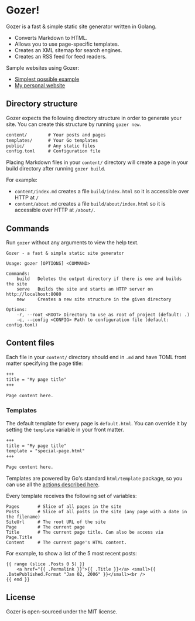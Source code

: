 # Gozer!

Gozer is a fast & simple static site generator written in Golang.

- Converts Markdown to HTML.
- Allows you to use page-specific templates.
- Creates an XML sitemap for search engines.
- Creates an RSS feed for feed readers.

Sample websites using Gozer:

- [Simplest possible example](example/)
- [My personal website](https://github.com/dannyvankooten/www.dannyvankooten.com)

## Directory structure

Gozer expects the following directory structure in order to generate your site.
You can create this structure by running `gozer new`.

```txt
content/        # Your posts and pages
templates/      # Your Go templates
public/         # Any static files
config.toml     # Configuration file
```

Placing Markdown files in your `content/` directory will create a page in your build directory after running `gozer build`.

For example:

- `content/index.md` creates a file `build/index.html` so it is accessible over HTTP at `/`
- `content/about.md` creates a file `build/about/index.html` so it is accessible over HTTP at `/about/`.


## Commands

Run `gozer` without any arguments to view the help text.

```
Gozer - a fast & simple static site generator

Usage: gozer [OPTIONS] <COMMAND>

Commands:
    build   Deletes the output directory if there is one and builds the site
    serve   Builds the site and starts an HTTP server on http://localhost:8080
    new     Creates a new site structure in the given directory

Options:
    -r, --root <ROOT> Directory to use as root of project (default: .)
    -c, --config <CONFIG> Path to configuration file (default: config.toml)
```

## Content files

Each file in your `content/` directory should end in `.md` and have TOML front matter specifying the page title:

```md
+++
title = "My page title"
+++

Page content here.
```

### Templates
The default template for every page is `default.html`. You can override it by setting the `template` variable in your front matter.

```md
+++
title = "My page title"
template = "special-page.html"
+++

Page content here.
```

Templates are powered by Go's standard `html/template` package, so you can use all the [actions described here](https://pkg.go.dev/text/template#hdr-Actions).

Every template receives the following set of variables:

```
Pages       # Slice of all pages in the site
Posts       # Slice of all posts in the site (any page with a date in the filename)
SiteUrl     # The root URL of the site
Page        # The current page
Title       # The current page title. Can also be access via Page.Title
Content     # The current page's HTML content.
```

For example, to show a list of the 5 most recent posts:

```gotemplate
{{ range (slice .Posts 0 5) }}
    <a href="{{ .Permalink }}">{{ .Title }}</a> <small>{{ .DatePublished.Format "Jan 02, 2006" }}</small><br />
{{ end }}
```

## License

Gozer is open-sourced under the MIT license.

